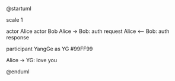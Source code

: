 @startuml

scale 1

actor Alice
actor Bob
Alice -> Bob: auth request
Alice <-- Bob: auth response

participant YangGe as YG #99FF99

Alice -> YG: love you

@enduml